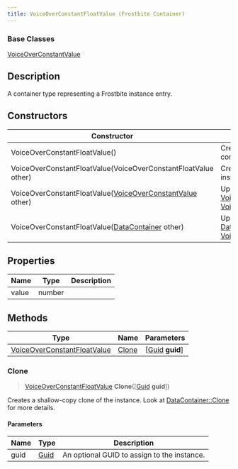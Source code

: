 ```yaml
---
title: VoiceOverConstantFloatValue (Frostbite Container)
---
```

### Base Classes

[VoiceOverConstantValue](VoiceOverConstantValue)

## Description

A container type representing a Frostbite instance entry.

## Constructors

| Constructor                                                                            | Description                                                                                                                                   |
| -------------------------------------------------------------------------------------- | --------------------------------------------------------------------------------------------------------------------------------------------- |
| VoiceOverConstantFloatValue()                                                          | Create a new instance of this container type.                                                                                                 |
| VoiceOverConstantFloatValue(VoiceOverConstantFloatValue other)                         | Create a reference copy of an instance of the same type.                                                                                      |
| VoiceOverConstantFloatValue([VoiceOverConstantValue](VoiceOverConstantValue) other)    | Upcast an instance of type [VoiceOverConstantValue](VoiceOverConstantValue) to [VoiceOverConstantFloatValue](VoiceOverConstantFloatValue).    |
| VoiceOverConstantFloatValue([DataContainer](/vext/ref/cls/shr/datacontainer) other) | Upcast an instance of type [DataContainer](/vext/ref/cls/shr/datacontainer) to [VoiceOverConstantFloatValue](VoiceOverConstantFloatValue). |

## Properties

| Name  | Type   | Description |
| ----- | ------ | ----------- |
| value | number |             |

## Methods

| Type                                                       | Name            | Parameters                                     |
| ---------------------------------------------------------- | --------------- | ---------------------------------------------- |
| [VoiceOverConstantFloatValue](VoiceOverConstantFloatValue) | [Clone](#clone) | \[[Guid](/vext/ref/cls/shr/guid) **guid**\] |

### Clone

> [VoiceOverConstantFloatValue](VoiceOverConstantFloatValue) **Clone**(\[[Guid](/vext/ref/cls/shr/guid) **guid**\])

Creates a shallow-copy clone of the instance. Look at [DataContainer::Clone](/vext/ref/cls/shr/datacontainer#clone) for more details.

#### Parameters

| Name | Type         | Description                                 |
| ---- | ------------ | ------------------------------------------- |
| guid | [Guid](Guid) | An optional GUID to assign to the instance. |
